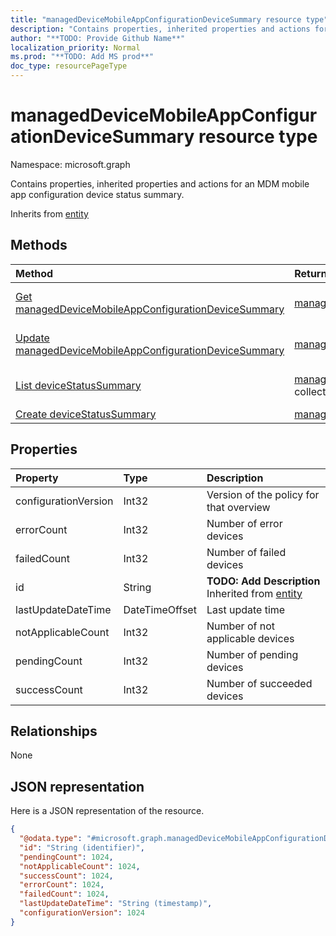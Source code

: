 ```yaml
---
title: "managedDeviceMobileAppConfigurationDeviceSummary resource type"
description: "Contains properties, inherited properties and actions for an MDM mobile app configuration device status summary."
author: "**TODO: Provide Github Name**"
localization_priority: Normal
ms.prod: "**TODO: Add MS prod**"
doc_type: resourcePageType
---
```


# managedDeviceMobileAppConfigurationDeviceSummary resource type


Namespace: microsoft.graph

Contains properties, inherited properties and actions for an MDM mobile app configuration device status summary.


Inherits from [entity](../resources/entity.md)

## Methods
|Method|Return Type|Description|
|:---|:---|:---|
|[Get managedDeviceMobileAppConfigurationDeviceSummary](../api/manageddevicemobileappconfigurationdevicesummary-get.md)|[managedDeviceMobileAppConfigurationDeviceSummary](../resources/manageddevicemobileappconfigurationdevicesummary.md)|Read properties and relationships of a [managedDeviceMobileAppConfigurationDeviceSummary](../resources/manageddevicemobileappconfigurationdevicesummary.md) object.|
|[Update managedDeviceMobileAppConfigurationDeviceSummary](../api/manageddevicemobileappconfigurationdevicesummary-update.md)|[managedDeviceMobileAppConfigurationDeviceSummary](../resources/manageddevicemobileappconfigurationdevicesummary.md)|Update the properties of a [managedDeviceMobileAppConfigurationDeviceSummary](../resources/manageddevicemobileappconfigurationdevicesummary.md) object.|
|[List deviceStatusSummary](../api/manageddevicemobileappconfiguration-list-devicestatussummary.md)|[managedDeviceMobileAppConfigurationDeviceSummary](../resources/manageddevicemobileappconfigurationdevicesummary.md) collection|Get the managedDeviceMobileAppConfigurationDeviceSummaries from the deviceStatusSummary navigation property.|
|[Create deviceStatusSummary](../api/manageddevicemobileappconfiguration-post-devicestatussummary.md)|[managedDeviceMobileAppConfigurationDeviceSummary](../resources/manageddevicemobileappconfigurationdevicesummary.md)|Create a new deviceStatusSummary object.|

## Properties
|Property|Type|Description|
|:---|:---|:---|
|configurationVersion|Int32|Version of the policy for that overview|
|errorCount|Int32|Number of error devices|
|failedCount|Int32|Number of failed devices|
|id|String|**TODO: Add Description** Inherited from [entity](../resources/entity.md)|
|lastUpdateDateTime|DateTimeOffset|Last update time|
|notApplicableCount|Int32|Number of not applicable devices|
|pendingCount|Int32|Number of pending devices|
|successCount|Int32|Number of succeeded devices|

## Relationships
None

## JSON representation
Here is a JSON representation of the resource.
<!-- {
  "blockType": "resource",
  "keyProperty": "id",
  "@odata.type": "microsoft.graph.managedDeviceMobileAppConfigurationDeviceSummary",
  "baseType": "microsoft.graph.entity",
  "openType": false
}
-->
``` json
{
  "@odata.type": "#microsoft.graph.managedDeviceMobileAppConfigurationDeviceSummary",
  "id": "String (identifier)",
  "pendingCount": 1024,
  "notApplicableCount": 1024,
  "successCount": 1024,
  "errorCount": 1024,
  "failedCount": 1024,
  "lastUpdateDateTime": "String (timestamp)",
  "configurationVersion": 1024
}
```

